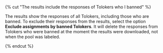 {% cut "The results include the responses of Tolokers who I banned" %}

The results show the responses of all Tolokers, including those who are banned. To exclude their responses from the results, select the option **Exclude assignments by banned Tolokers**. It will delete the responses from Tolokers who were banned at the moment the results were downloaded, not when the pool was labeled.

{% endcut %}